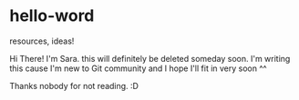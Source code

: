 # hello-word
resources, ideas!

Hi There! I'm Sara.
this will definitely be deleted someday soon.
I'm writing this cause I'm new to Git community and I hope I'll fit in very soon ^^

Thanks nobody for not reading. :D
